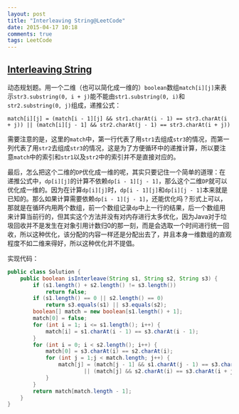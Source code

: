 ```yaml
---
layout: post
title: "Interleaving String@LeetCode"
date: 2015-04-17 10:18
comments: true
tags: LeetCode
---
```

## [Interleaving String](https://leetcode.com/problems/interleaving-string/)

<!-- more -->

动态规划题。用一个二维（也可以简化成一维的）`boolean`数组`match[i][j]`来表示`str3.substring(0, i + j)`能不能由`str1.substring(0, i)`和`str2.substring(0, j)`组成，递推公式：

```
match[i][j] = (match[i - 1][j] && str1.charAt(i - 1) == str3.charAt(i + j)) || (match[i][j - 1] && str2.charAt(j - 1) == str3.charAt(i + j))
```

需要注意的是，这里的`match`中，第一行代表了用`str1`去组成`str3`的情况，而第一列代表了用`str2`去组成`str3`的情况，这是为了方便循环中的递推计算，所以要注意`match`中的索引和`str1`以及`str2`中的索引并不是直接对应的。

最后，怎么把这个二维的`DP`优化成一维的呢，其实只要记住一个简单的道理：在递推公式中，`dp[i][j]`的计算不依赖`dp[i - 1][j - 1]`，那么这个二维`DP`就可以优化成一维的。因为在计算`dp[i][j]`时，`dp[i - 1][j]`和`dp[i][j - 1]`本来就是已知的。那么如果计算需要依赖`dp[i - 1][j - 1]`，还能优化吗？形式上可以，那就是在循环内用两个数组，前一个数组记录`dp`中上一行的结果，后一个数组用来计算当前行的，但其实这个方法并没有对内存进行太多优化，因为Java对于垃圾回收并不是发生在对象引用计数归0的那一刻，而是会选取一个时间进行统一回收，所以这种优化，该分配的内容一样还是分配出去了，并且本身一维数组的直观程度不如二维来得好，所以这种优化并不提倡。

实现代码：

``` java
public class Solution {
    public boolean isInterleave(String s1, String s2, String s3) {
        if (s1.length() + s2.length() != s3.length())
            return false;
        if (s1.length() == 0 || s2.length() == 0)
            return s3.equals(s1) || s3.equals(s2);
        boolean[] match = new boolean[s1.length() + 1];
        match[0] = false;
        for (int i = 1; i <= s1.length(); i++) {
            match[i] = s1.charAt(i - 1) == s3.charAt(i - 1);
        }
        for (int i = 0; i < s2.length(); i++) {
            match[0] = s3.charAt(i) == s2.charAt(i);
            for (int j = 1;j < match.length; j++) {
                match[j] = (match[j - 1] && s1.charAt(j - 1) == s3.charAt(i + j))
                        || (match[j] && s2.charAt(i) == s3.charAt(i + j));
            }
        }
        return match[match.length - 1];
    }
}
```